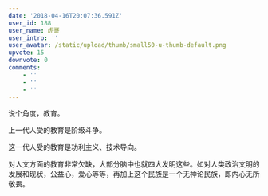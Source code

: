 ```yaml
---
date: '2018-04-16T20:07:36.591Z'
user_id: 188
user_name: 虎哥
user_intro: ''
user_avatar: /static/upload/thumb/small50-u-thumb-default.png
upvote: 15
downvote: 0
comments:
    - ''
    - ''
    - ''
---
```


说个角度，教育。

上一代人受的教育是阶级斗争。

这一代人受的教育是功利主义、技术导向。

对人文方面的教育非常欠缺，大部分脑中也就四大发明这些。如对人类政治文明的发展和现状，公益心，爱心等等，再加上这个民族是一个无神论民族，即内心无所敬畏。
